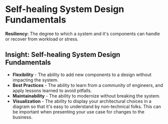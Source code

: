 # Self-healing System Design Fundamentals

**Resiliency:** The degree to which a system and it's components can handle or recover from workload or stress.

## Insight: Self-healing System Design Fundamentals

* **Flexibility** - The ability to add new components to a design without impacting the system.
* **Best Practices** - The ability to learn from a community of engineers, and apply lessons learned to avoid pitfalls.
* **Maintainability** - The ability to modernize without breaking the system.
* **Visualization** - The ability to display your architectural choices in a diagram so that it's easy to understand by non-technical folks. This can be important when presenting your use case for changes to the business.
